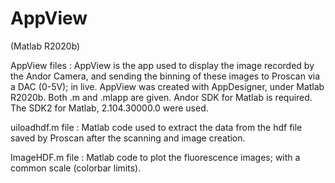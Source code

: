 # AppView
(Matlab R2020b)

AppView files :
AppView is the app used to display the image recorded by the Andor Camera, and sending the binning of these images to Proscan via a DAC (0-5V); in live. AppView was created with AppDesigner, under Matlab R2020b. Both .m and .mlapp are given. 
Andor SDK for Matlab is required. The SDK2 for Matlab, 2.104.30000.0 were used.

uiloadhdf.m file :
Matlab code used to extract the data from the hdf file saved by Proscan after the scanning and image creation.

ImageHDF.m file :
Matlab code to plot the fluorescence images; with a common scale (colorbar limits). 
